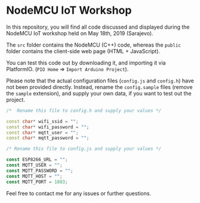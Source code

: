 # NodeMCU IoT Workshop

In this repository, you will find all code discussed and displayed during the NodeMCU IoT workshop held on May 18th, 2019 (Sarajevo).

The `src` folder contains the NodeMCU (C++) code, whereas the `public` folder contains the client-side web page (HTML + JavaScript).

You can test this code out by downloading it, and importing it via PlatformIO. (`PIO Home` => `Import Arduino Project`).

Please note that the actual configuration files (`config.js` and `config.h`) have not been provided directly. Instead, rename the `config.sample` files (remove the `sample` extension), and supply your own data, if you want to test out the project.

```cpp
/*  Rename this file to config.h and supply your values */

const char* wifi_ssid = "";
const char* wifi_password = "";
const char* mqtt_user = "";
const char* mqtt_password = "";
```

```js
/* Rename this file to config.js and supply your values */

const ESP8266_URL = "";
const MQTT_USER = "";
const MQTT_PASSWORD = "";
const MQTT_HOST = "";
const MQTT_PORT = 1883;
```

Feel free to contact me for any issues or further questions.